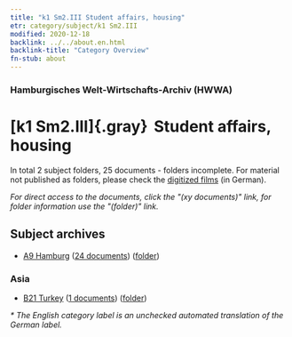 ```yaml
---
title: "k1 Sm2.III Student affairs, housing"
etr: category/subject/k1 Sm2.III
modified: 2020-12-18
backlink: ../../about.en.html
backlink-title: "Category Overview"
fn-stub: about
---
```


### Hamburgisches Welt-Wirtschafts-Archiv (HWWA)
# [k1 Sm2.III]{.gray}&#8201; Student affairs, housing&#160; 





In total 2 subject folders, 25 documents - folders incomplete.
For material not published as folders, please check the [digitized films](/film/h1_sh) (in German).

_For direct access to the documents, click the "(xy documents)" link, for folder information use the "(folder)" link._

## Subject archives


- [A9 Hamburg](../../../geo/about.en.html#A9) (<a href="https://dfg-viewer.de/show/?tx_dlf[id]=https://pm20.zbw.eu/mets/sh/1409xx/140905/1447xx/144718/public.mets.en.xml" target="_blank">24 documents</a>) ([folder](http://purl.org/pressemappe20/folder/sh/140905,144718))

### Asia

- [B21 Turkey](../../../geo/about.en.html#B21) (<a href="https://dfg-viewer.de/show/?tx_dlf[id]=https://pm20.zbw.eu/mets/sh/1411xx/141111/1447xx/144718/public.mets.en.xml" target="_blank">1 documents</a>) ([folder](http://purl.org/pressemappe20/folder/sh/141111,144718))


_* The English category label is an unchecked automated translation of the German label._

